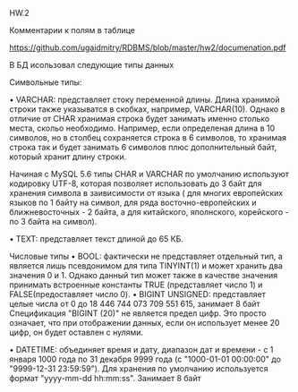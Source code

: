 HW.2 

Комментарии к полям в таблице

https://github.com/ugaidmitry/RDBMS/blob/master/hw2/documenation.pdf

В БД исользовал следующие типы данных

Символьные типы:

•	VARCHAR: представляет стоку переменной длины.
Длина хранимой строки также указыватся в скобках, например, VARCHAR(10). Однако в отличие от CHAR хранимая строка будет занимать именно столько места, скольо необходимо. Например, если определеная длина в 10 символов, но в столбец сохраняется строка в 6 символов, то хранимая строка так и будет занимать 6 символов плюс дополнительный байт, который хранит длину строки.

Начиная с MySQL 5.6 типы CHAR и VARCHAR по умолчанию используют кодировку UTF-8, которая позволяет использовать до 3 байт для хранения символа в заивисимости от языка ( для многих европейских языков по 1 байту на символ, для ряда восточно-европейских и ближневосточных - 2 байта, а для китайского, яполнского, корейского - по 3 байта на символ).

•	TEXT: представляет текст длиной до 65 КБ.

Числовые типы
•	BOOL: фактически не представляет отдельный тип, а является лишь псевдонимом для типа TINYINT(1) и может хранить два значения 0 и 1. Однако данный тип может также в качестве значения принимать встроенные константы TRUE (представляет число 1) и FALSE(предоставляет число 0).
•	BIGINT UNSIGNED: представляет целые числа от 0 до 18 446 744 073 709 551 615, занимает 8 байт
Спецификация "BIGINT (20)" не является предел цифр. Это просто означает, что при отображении данных, если он использует менее 20 цифр, он будет оставлен с нулями.

•	DATETIME: объединяет время и дату, диапазон дат и времени - с 1 января 1000 года по 31 декабря 9999 года (с "1000-01-01 00:00:00" до "9999-12-31 23:59:59"). Для хранения по умолчанию используется формат "yyyy-mm-dd hh:mm:ss". Занимает 8 байт
